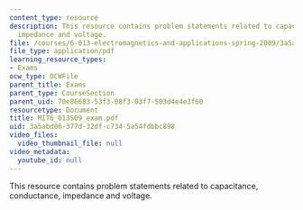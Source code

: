```yaml
---
content_type: resource
description: This resource contains problem statements related to capacitance, conductance,
  impedance and voltage.
file: /courses/6-013-electromagnetics-and-applications-spring-2009/3a5abd06377d32dfc7345a54fdbbc898_MIT6_013S09_exam.pdf
file_type: application/pdf
learning_resource_types:
- Exams
ocw_type: OCWFile
parent_title: Exams
parent_type: CourseSection
parent_uid: 70e86683-53f3-08f3-03f7-503d4e4e3f60
resourcetype: Document
title: MIT6_013S09_exam.pdf
uid: 3a5abd06-377d-32df-c734-5a54fdbbc898
video_files:
  video_thumbnail_file: null
video_metadata:
  youtube_id: null
---
```

This resource contains problem statements related to capacitance, conductance, impedance and voltage.

